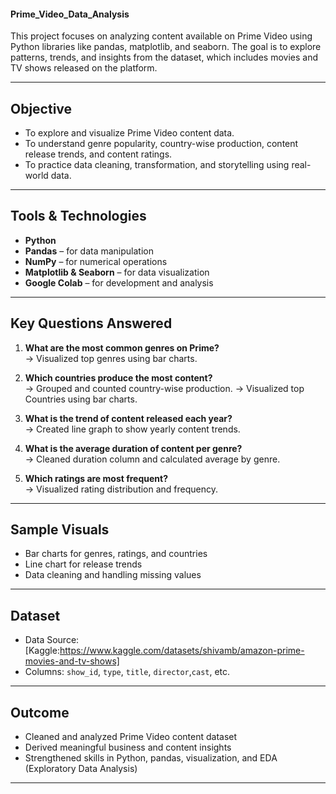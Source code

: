 #### Prime_Video_Data_Analysis

This project focuses on analyzing content available on Prime Video using Python libraries like pandas, matplotlib, and seaborn. The goal is to explore patterns, trends, and insights from the dataset, which includes movies and TV shows released on the platform.

---

##  Objective

- To explore and visualize Prime Video content data.
- To understand genre popularity, country-wise production, content release trends, and content ratings.
- To practice data cleaning, transformation, and storytelling using real-world data.

---

##  Tools & Technologies

- **Python**  
- **Pandas** – for data manipulation  
- **NumPy** – for numerical operations  
- **Matplotlib & Seaborn** – for data visualization  
- **Google Colab** – for development and analysis
---

## Key Questions Answered

1. **What are the most common genres on Prime?**  
   → Visualized top genres using bar charts.

2. **Which countries produce the most content?**  
   → Grouped and counted country-wise production.
   → Visualized top Countries using bar charts.

3. **What is the trend of content released each year?**  
   → Created line graph to show yearly content trends.

4. **What is the average duration of content per genre?**  
   → Cleaned duration column and calculated average by genre.

5. **Which ratings are most frequent?**  
   → Visualized rating distribution and frequency.

---

## Sample Visuals

- Bar charts for genres, ratings, and countries  
- Line chart for release trends  
- Data cleaning and handling missing values

---

## Dataset

- Data Source: [Kaggle:https://www.kaggle.com/datasets/shivamb/amazon-prime-movies-and-tv-shows]  
- Columns: `show_id`, `type`, `title`, `director`,`cast`, etc.

---

## Outcome

- Cleaned and analyzed Prime Video content dataset  
- Derived meaningful business and content insights  
- Strengthened skills in Python, pandas, visualization, and EDA (Exploratory Data Analysis)

---



